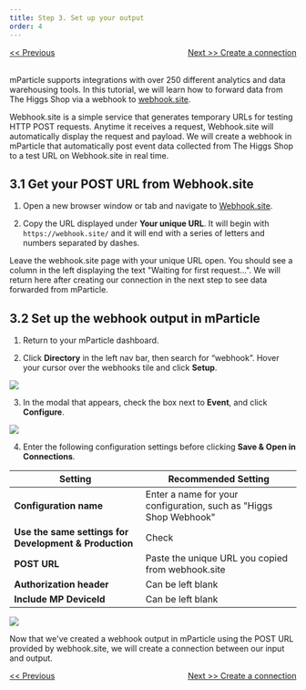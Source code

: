 ```yaml
---
title: Step 3. Set up your output
order: 4
---
```

<a href="/developers/tutorials/web/verify-input/" style="position:relative; float:left"><< Previous</a>
<a href="/developers/tutorials/web/create-connection/" style="position:relative; float:right">Next >> Create a connection</a>
<br/>
<br/>

mParticle supports integrations with over 250 different analytics and data warehousing tools. In this tutorial, we will learn how to forward data from The Higgs Shop via a webhook to [webhook.site](https://webhook.site/).

Webhook.site is a simple service that generates temporary URLs for testing HTTP POST requests. Anytime it receives a request, Webhook.site will automatically display the request and payload. We will create a webhook in mParticle that automatically post event data collected from The Higgs Shop to a test URL on Webhook.site in real time.

## 3.1 Get your POST URL from Webhook.site

1. Open a new browser window or tab and navigate to [Webhook.site](https://webhook.site/). 

2. Copy the URL displayed under **Your unique URL**. It will begin with `https://webhook.site/` and it will end with a series of letters and numbers separated by dashes.

<aside>
    Leave the webhook.site page with your unique URL open. You should see a column in the left displaying the text "Waiting for first request...". We will return here after creating our connection in the next step to see data forwarded from mParticle.
</aside>

## 3.2 Set up the webhook output in mParticle

1. Return to your mParticle dashboard.

2. Click **Directory** in the left nav bar, then search for “webhook”. Hover your cursor over the webhooks tile and click **Setup**.

![](/images/web-e2e-screenshots/3-set-up-an-output/set-up-an-output-1.png)

3. In the modal that appears, check the box next to **Event**, and click **Configure**.

![](/images/web-e2e-screenshots/3-set-up-an-output/set-up-an-output-2.png)

4. Enter the following configuration settings before clicking **Save & Open in Connections**.

| Setting | Recommended Setting | 
| --- | --- |
| **Configuration name** | Enter a name for your configuration, such as "Higgs Shop Webhook" | 
| **Use the same settings for Development & Production** | Check |
| **POST URL** | Paste the unique URL you copied from webhook.site |
| **Authorization header** | Can be left blank | 
| **Include MP DeviceId** | Can be left blank |

![](/images/web-e2e-screenshots/3-set-up-an-output/set-up-an-output-3.png)

Now that we've created a webhook output in mParticle using the POST URL provided by webhook.site, we will create a connection between our input and output.

<a href="/developers/tutorials/web/verify-input/" style="position:relative; float:left"><< Previous</a>
<a href="/developers/tutorials/web/create-connection/" style="position:relative; float:right">Next >> Create a connection</a>